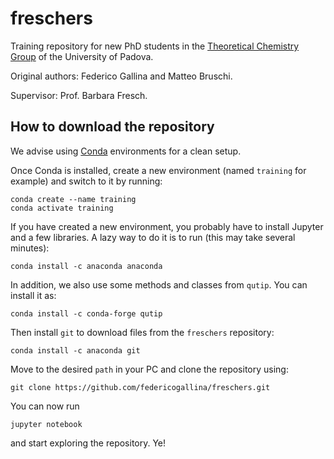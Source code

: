 # freschers
Training repository for new PhD students in the [Theoretical Chemistry Group](https://wwwdisc.chimica.unipd.it/theochem/pubblica/) of the University of Padova.

Original authors: Federico Gallina and Matteo Bruschi.

Supervisor: Prof. Barbara Fresch.

## How to download the repository
We advise using [Conda](https://www.anaconda.com/products/individual) environments for a clean setup.

Once Conda is installed, create a new environment (named `training` for example) and switch to it by running:
```
conda create --name training
conda activate training
```

If you have created a new environment, you probably have to install Jupyter and a few libraries.
A lazy way to do it is to run (this may take several minutes):
```
conda install -c anaconda anaconda
```

In addition, we also use some methods and classes from `qutip`.
You can install it as:
```
conda install -c conda-forge qutip
```

Then install `git` to download files from the `freschers` repository:
```
conda install -c anaconda git
```

Move to the desired `path` in your PC and clone the repository using:
```
git clone https://github.com/federicogallina/freschers.git
```

You can now run
```
jupyter notebook
```
and start exploring the repository. Ye!
